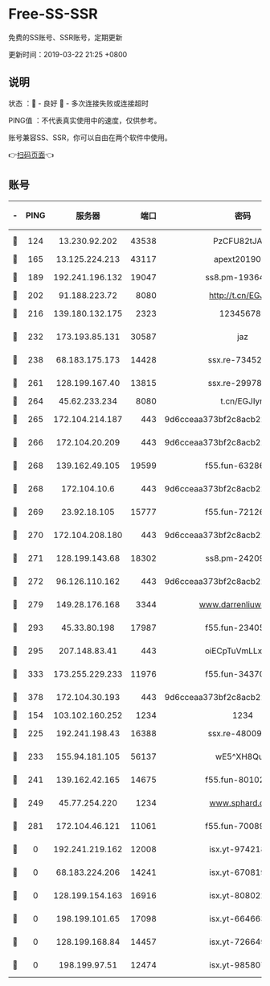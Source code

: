 # Free-SS-SSR

免费的SS账号、SSR账号，定期更新

更新时间：2019-03-22 21:25 +0800

## 说明

状态     ：🙂 - 良好 🙁 - 多次连接失败或连接超时

PING值   ：不代表真实使用中的速度，仅供参考。

账号兼容SS、SSR，你可以自由在两个软件中使用。

👉[扫码页面](https://liesauer.github.io/Free-SS-SSR/)👈

## 账号

|-|PING|服务器|端口|密码|加密方式|区域|
|:----:|:----:|:-----:|-----:|:----:|:----:|:----:|
|🙂|124|13.230.92.202|43538|PzCFU82tJAdZ|aes-256-cfb|JP|
|🙂|165|13.125.224.213|43117|apext2019005|chacha20|KR|
|🙂|189|192.241.196.132|19047|ss8.pm-19364994|aes-256-cfb|US|
|🙂|202|91.188.223.72|8080|http://t.cn/EGJIyrl|rc4-md5|RU|
|🙂|216|139.180.132.175|2323|123456789|aes-256-cfb|SG|
|🙂|232|173.193.85.131|30587|jaz|aes-256-cfb|US|
|🙂|238|68.183.175.173|14428|ssx.re-73452986|aes-256-cfb|US|
|🙂|261|128.199.167.40|13815|ssx.re-29978832|aes-256-cfb|SG|
|🙂|264|45.62.233.234|8080|t.cn/EGJIyrl|rc4-md5|CA|
|🙂|265|172.104.214.187|443|9d6cceaa373bf2c8acb22e60b6a58be6|aes-256-cfb|US|
|🙂|266|172.104.20.209|443|9d6cceaa373bf2c8acb22e60b6a58be6|aes-256-cfb|US|
|🙂|268|139.162.49.105|19599|f55.fun-63286751|aes-256-cfb|SG|
|🙂|268|172.104.10.6|443|9d6cceaa373bf2c8acb22e60b6a58be6|aes-256-cfb|US|
|🙂|269|23.92.18.105|15777|f55.fun-72126030|aes-256-cfb|US|
|🙂|270|172.104.208.180|443|9d6cceaa373bf2c8acb22e60b6a58be6|aes-256-cfb|US|
|🙂|271|128.199.143.68|18302|ss8.pm-24209175|aes-256-cfb|SG|
|🙂|272|96.126.110.162|443|9d6cceaa373bf2c8acb22e60b6a58be6|aes-256-cfb|US|
|🙂|279|149.28.176.168|3344|www.darrenliuwei.com|aes-256-cfb|AU|
|🙂|293|45.33.80.198|17987|f55.fun-23405054|aes-256-cfb|US|
|🙂|295|207.148.83.41|443|oiECpTuVmLLxk4Ts|aes-256-cfb|AU|
|🙂|333|173.255.229.233|11976|f55.fun-34370951|aes-256-cfb|US|
|🙂|378|172.104.30.193|443|9d6cceaa373bf2c8acb22e60b6a58be6|aes-256-cfb|US|
|🙂|154|103.102.160.252|1234|1234|rc4-md5|JP|
|🙂|225|192.241.198.43|16388|ssx.re-48009112|aes-256-cfb|US|
|🙂|233|155.94.181.105|56137|wE5^XH8Quw|aes-256-cfb|US|
|🙂|241|139.162.42.165|14675|f55.fun-80102385|aes-256-cfb|SG|
|🙂|249|45.77.254.220|1234|www.sphard.com|aes-256-cfb|SG|
|🙂|281|172.104.46.121|11061|f55.fun-70089612|aes-256-cfb|SG|
|🙁|0|192.241.219.162|12008|isx.yt-97421893|aes-256-cfb|US|
|🙁|0|68.183.224.206|14241|isx.yt-67081924|aes-256-cfb|SG|
|🙁|0|128.199.154.163|16916|isx.yt-80802221|aes-256-cfb|SG|
|🙁|0|198.199.101.65|17098|isx.yt-66466374|aes-256-cfb|US|
|🙁|0|128.199.168.84|14457|isx.yt-72664924|aes-256-cfb|SG|
|🙁|0|198.199.97.51|12474|isx.yt-98580755|aes-256-cfb|US|
